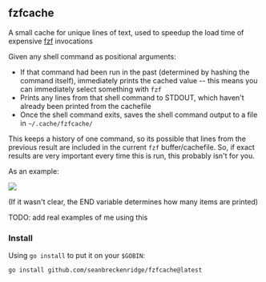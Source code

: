 ## fzfcache

A small cache for unique lines of text, used to speedup the load time of expensive [fzf](https://github.com/junegunn/fzf) invocations

Given any shell command as positional arguments:

- If that command had been run in the past (determined by hashing the command itself), immediately prints the cached value -- this means you can immediately select something with `fzf`
- Prints any lines from that shell command to STDOUT, which haven't already been printed from the cachefile
- Once the shell command exits, saves the shell command output to a file in `~/.cache/fzfcache/`

This keeps a history of one command, so its possible that lines from the previous result are included in the current `fzf` buffer/cachefile. So, if exact results are very important every time this is run, this probably isn't for you.

As an example:

<img src="https://raw.githubusercontent.com/seanbreckenridge/fzfcache/master/.github/demo.gif">

(If it wasn't clear, the END variable determines how many items are printed)

TODO: add real examples of me using this

### Install

Using `go install` to put it on your `$GOBIN`:

`go install github.com/seanbreckenridge/fzfcache@latest`
